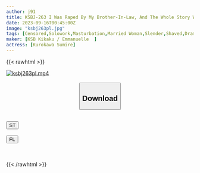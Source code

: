 ```yaml
---
author: j91
title: KSBJ-263 I Was Raped By My Brother-In-Law, And The Whole Story Was Filmed On Video... Sumire Kurokawa
date: 2023-09-16T00:45:00Z
image: "ksbj263pl.jpg"
tags: [Censored,Solowork,Masturbation,Married Woman,Slender,Shaved,Drama	]
maker: [KSB Kikaku / Emmanuelle  ]
actress: [Kurokawa Sumire]
---
```



{{< rawhtml >}}

<div class="video" data-videoid="qrQPQ7BYe1szzaQ">
    <a href="javascript:;">
        <img src="https://my.j91.asia/posts/ksbj263pl/ksbj263pl.jpg" width="WIDTH" height="HEIGHT" alt="ksbj263pl.mp4" loading="lazy">
    </a>
</div>

<script type="text/javascript" src="https://j91.asia/asset/on-demand-st.js"></script>

<br>
  <link rel="stylesheet" href="https://j91.asia/asset/bs5.css">
  
  <center>
  <button class="btn btn-primary" type="button" data-bs-toggle="collapse" data-bs-target=".multi-collapse" aria-expanded="false" aria-controls="multiCollapseExample1 multiCollapseExample2"><h2>Download</h2></button></center>
</p>
<div class="row">
  <div class="col">
    <div class="collapse multi-collapse" id="multiCollapseExample1">
      <div class="card card-body">
	      	      <br>
<div class="buttons">  
<a href="https://streamtape.to/v/qrQPQ7BYe1szzaQ"><button class="btn-hover color-3"><i class="fa fa-download"></i> ST</button></a></div>
    </div>
  </div>
</div>
  <div class="col">
    <div class="collapse multi-collapse" id="multiCollapseExample2">
      <div class="card card-body">
	      <br>
<div class="buttons">
    <a href="https://filelions.online/f/nvgujoy14jla"><button class="btn-hover color-9"><i class="fa fa-download"></i> FL</button></a></div>
<br><br>
      </div>
    </div>
  </div>
</div>

{{< /rawhtml >}}